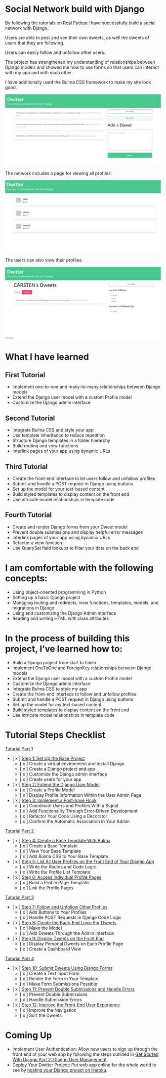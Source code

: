 # Social Network build with Django

By following the tutorials on [Real Python](https://realpython.com/) I have successfully build a social network with Django.

Users are able to post and see their own dweets, as well the dweets of users that they are following.

Users can easily follow and unfollow other users.

The project has strengthened my understanding of relationships between Django models and showed me how to use forms so that users can interact with my app and with each other. 

I have additionally used the Bulma CSS framework to make my site look good.

![Dashboard](./dashboard.jpg)

The network includes a page for viewing all profiles:

![Profiles](./profiles.jpg)

The users can also view their profiles:

![Profiles](./my-profile.jpg)

# What I have learned
## First Tutorial

- Implement one-to-one and many-to-many relationships between Django models
- Extend the Django user model with a custom Profile model
- Customize the Django admin interface

## Second Tutorial

- Integrate Bulma CSS and style your app
- Use template inheritance to reduce repetition
- Structure Django templates in a folder hierarchy
- Build routing and view functions
- Interlink pages of your app using dynamic URLs

## Third Tutorial

- Create the front-end interface to let users follow and unfollow profiles
- Submit and handle a POST request in Django using buttons
- Set up the model for your text-based content
- Build styled templates to display content on the front end
- Use intricate model relationships in template code

## Fourth Tutorial

- Create and render Django forms from your Dweet model
- Prevent double submissions and display helpful error messages
- Interlink pages of your app using dynamic URLs
- Refactor a view function
- Use QuerySet field lookups to filter your data on the back end


# I am comfortable with the following concepts:

- Using object-oriented programming in Python
- Setting up a basic Django project
- Managing routing and redirects, view functions, templates, models, and migrations in Django
- Using and customizing the Django Admin interface
- Reading and writing HTML with class attributes


# In the process of building this project, I’ve learned how to:

- Build a Django project from start to finish
- Implement OneToOne and ForeignKey relationships between Django models
- Extend the Django user model with a custom Profile model
- Customize the Django admin interface
- Integrate Bulma CSS to style my app
- Create the front-end interface to follow and unfollow profiles
- Submit and handle a POST request in Django using buttons
- Set up the model for my text-based content
- Build styled templates to display content on the front end
- Use intricate model relationships in template code


# Tutorial Steps Checklist

[Tutorial Part 1](https://realpython.com/django-social-network-1/)
- [ x ] [Step 1: Set Up the Base Project](https://realpython.com/django-social-network-1/#step-1-set-up-the-base-project)
    - [ x ] Create a virtual environment and install Django
    - [ x ] Create a Django project and app
    - [ x ] Customize the Django admin interface
    - [ x ] Create users for your app
- [ x ] [Step 2: Extend the Django User Model](https://realpython.com/django-social-network-1/#step-2-extend-the-django-user-model)
    - [ x ] Create a Profile Model
    - [ x ] Display Profile Information Within the User Admin Page
- [ x ] [Step 3: Implement a Post-Save Hook](https://realpython.com/django-social-network-1/#step-3-implement-a-post-save-hook)
    - [ x ] Coordinate Users and Profiles With a Signal
    - [ x ] Add Functionality Through Error-Driven Development
    - [ x ] Refactor Your Code Using a Decorator
    - [ x ] Confirm the Automatic Association in Your Admin

[Tutorial Part 2](https://realpython.com/django-social-front-end-2/)
- [ x ] [Step 4: Create a Base Template With Bulma](https://realpython.com/django-social-front-end-2/#step-4-create-a-base-template-with-bulma)
    - [ x ] Create a Base Template
    - [ x ] View Your Base Template
    - [ x ] Add Bulma CSS to Your Base Template
- [ x ] [Step 5: List All User Profiles on the Front End of Your Django App](https://realpython.com/django-social-front-end-2/#step-5-list-all-user-profiles-on-the-front-end-of-your-django-app)
    - [ x ] Write the Routes and Code Logic
    - [ x ] Write the Profile List Template
- [ x ] [Step 6: Access Individual Profile Pages](https://realpython.com/django-social-front-end-2/#step-6-access-individual-profile-pages)
    - [ x ] Build a Profile Page Template
    - [ x ] Link the Profile Pages

[Tutorial Part 3](https://realpython.com/django-social-post-3/)
- [ x ] [Step 7: Follow and Unfollow Other Profiles](https://realpython.com/django-social-post-3/#step-7-follow-and-unfollow-other-profiles)
    - [ x ] Add Buttons to Your Profiles
    - [ x ] Handle POST Requests in Django Code Logic
- [ x ] [Step 8: Create the Back-End Logic For Dweets](https://realpython.com/django-social-post-3/#step-8-create-the-back-end-logic-for-dweets)
    - [ x ] Make the Model
    - [ x ] Add Dweets Through the Admin Interface
- [ x ] [Step 9: Display Dweets on the Front End](https://realpython.com/django-social-post-3/#step-9-display-dweets-on-the-front-end)
    - [ x ] Display Personal Dweets on Each Profile Page
    - [ x ] Create a Dashboard View

[Tutorial Part 4](https://realpython.com/django-social-forms-4/)
- [ x ] [Step 10: Submit Dweets Using Django Forms](https://realpython.com/django-social-forms-4/#step-10-submit-dweets-using-django-forms)
    - [ x ] Create a Text Input Form
    - [ x ] Render the Form in Your Template
    - [ x ] Make Form Submissions Possible
- [ x ] [Step 11: Prevent Double Submissions and Handle Errors](https://realpython.com/django-social-forms-4/#step-11-prevent-double-submissions-and-handle-errors)
    - [ x ] Prevent Double Submissions
    - [ x ] Handle Submission Errors
- [ x ] [Step 12: Improve the Front-End User Experience](https://realpython.com/django-social-forms-4/#step-12-improve-the-front-end-user-experience)
    - [ x ] Improve the Navigation
    - [ x ] Sort the Dweets



# Coming Up
- Implement User Authentication: Allow new users to sign up through the front end of your web app by following the steps outlined in [Get Started With Django Part 2: Django User Management](https://realpython.com/django-user-management/).
- Deploy Your Dwitter Project: Put web app online for the whole world to see by [hosting your Django project on Heroku](https://realpython.com/django-hosting-on-heroku/).
